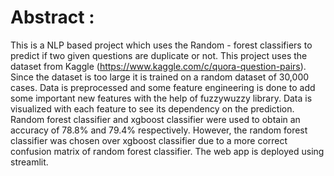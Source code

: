 # Abstract : 
This is a NLP based project which uses the Random - forest classifiers to predict if two given questions are duplicate or not. This project uses the dataset from Kaggle (https://www.kaggle.com/c/quora-question-pairs). Since the dataset is too large it is trained on a random dataset of 30,000 cases. Data is preprocessed and some feature engineering is done to add some important new features with the help of fuzzywuzzy library. Data is visualized with each feature to see its dependency on the prediction. Random forest classifier and xgboost classifier were used to obtain an accuracy of 78.8% and 79.4% respectively. However, the random forest classifier was chosen over xgboost classifier due to a more correct confusion matrix of random forest classifier. The web app is deployed using streamlit.

